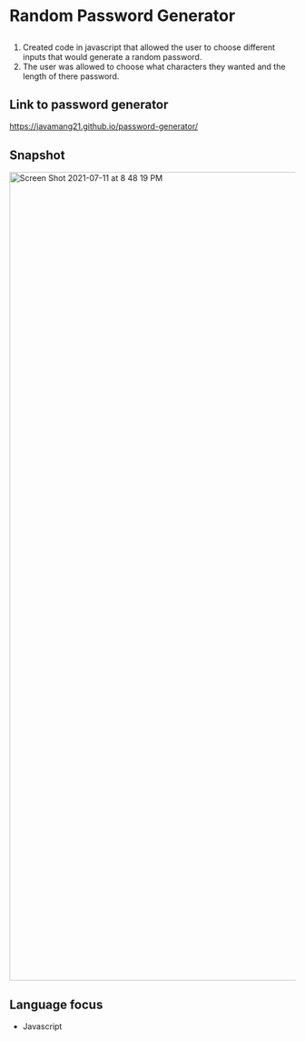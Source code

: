 # Random Password Generator
##
1. Created code in javascript that allowed the user to choose different inputs that would generate a random password.
2. The user was allowed to choose what characters they wanted and the length of there password. 

## Link to password generator
https://javamang21.github.io/password-generator/

## Snapshot
<img width="1423" alt="Screen Shot 2021-07-11 at 8 48 19 PM" src="https://user-images.githubusercontent.com/85512241/125215734-3a839c00-e28a-11eb-8124-1df68a39a5cf.png">

## Language focus
- Javascript
